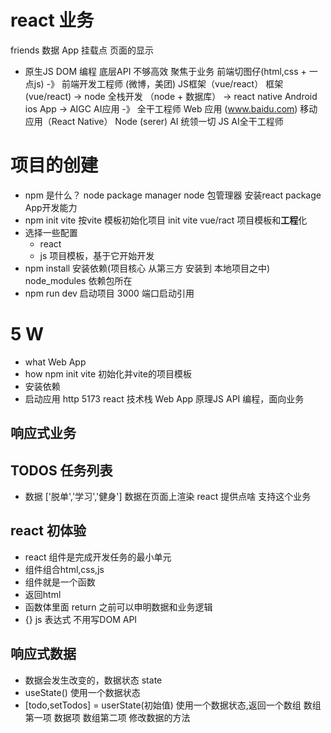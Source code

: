 # react 业务
friends 数据
App
挂载点
页面的显示
- 原生JS
  DOM 编程
  底层API 不够高效
  聚焦于业务
  前端切图仔(html,css + 一点js) -》 前端开发工程师 (微博，美团) JS框架（vue/react）
  框架(vue/react) -> node 全栈开发 （node + 数据库） -> react native Android ios App -> AIGC AI应用 -》 全干工程师 
  Web 应用 (www.baidu.com)  移动应用（React Native）
  Node (serer)  AI 统领一切 JS AI全干工程师 
# 项目的创建
- npm 是什么？ node package manager 
  node 包管理器 安装react  package App开发能力
- npm init vite
  按vite 模板初始化项目 init 
  vite vue/ract 项目模板和**工程**化
- 选择一些配置
  - react
  - js 
  项目模板，基于它开始开发
- npm install 安装依赖(项目核心 从第三方 安装到 本地项目之中)
  node_modules 依赖包所在
- npm run dev 启动项目
  3000 端口启动引用

# 5 W
- what Web App
- how npm init vite 初始化并vite的项目模板
- 安装依赖 
- 启动应用 http 5173 react 技术栈 Web App
原理JS API 编程，面向业务  

## 响应式业务


## TODOS 任务列表
  - 数据 ['脱单','学习','健身']
   数据在页面上渲染 react 提供点啥 支持这个业务
   
## react 初体验
- react 组件是完成开发任务的最小单元
- 组件组合html,css,js 
- 组件就是一个函数
- 返回html 
- 函数体里面 return 之前可以申明数据和业务逻辑
- {} js 表达式 不用写DOM API

## 响应式数据
- 数据会发生改变的，数据状态 state
- useState() 使用一个数据状态
- [todo,setTodos] = userState(初始值) 使用一个数据状态,返回一个数组
  数组第一项 数据项
  数组第二项 修改数据的方法
  